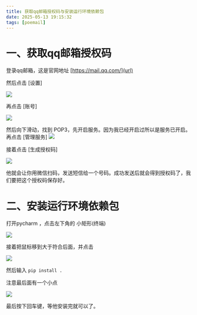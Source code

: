 ```yaml
---
title: 获取qq邮箱授权码与安装运行环境依赖包
date: 2025-05-13 19:15:32
tags: [poemail]
---
```


#  一、获取qq邮箱授权码
登录qq邮箱，这是官网地址 [https://mail.qq.com/](url)

然后点击 [设置]

![](https://raw.gitcode.com/yaaakaaang/pic/raw/main/1747135015981.jpg)

再点击 [账号]

![](https://raw.gitcode.com/yaaakaaang/pic/raw/main/1747135099680.jpg)

然后向下滑动，找到 POP3，先开启服务。因为我已经开启过所以是服务已开启。
再点击 [管理服务]
![](https://raw.gitcode.com/yaaakaaang/pic/raw/main/1747135375859(1).jpg)

接着点击 [生成授权码]

![](https://raw.gitcode.com/yaaakaaang/pic/raw/main/1747135803854.jpg)

他就会让你用微信扫码，发送短信给一个号码。成功发送后就会得到授权码了，我们要把这个授权码保存好。

#  二、安装运行环境依赖包
打开pycharm ，点击左下角的 小矩形(终端)

![](https://raw.gitcode.com/yaaakaaang/pic/raw/main/1747136112220.jpg)

接着把鼠标移到大于符合后面，并点击

![](https://raw.gitcode.com/yaaakaaang/pic/raw/main/1747136466354.jpg)

然后输入 `pip install . `

注意最后面有一个小点

![](https://raw.gitcode.com/yaaakaaang/pic/raw/main/1747136573222.jpg)

最后按下回车键，等他安装完就可以了。

